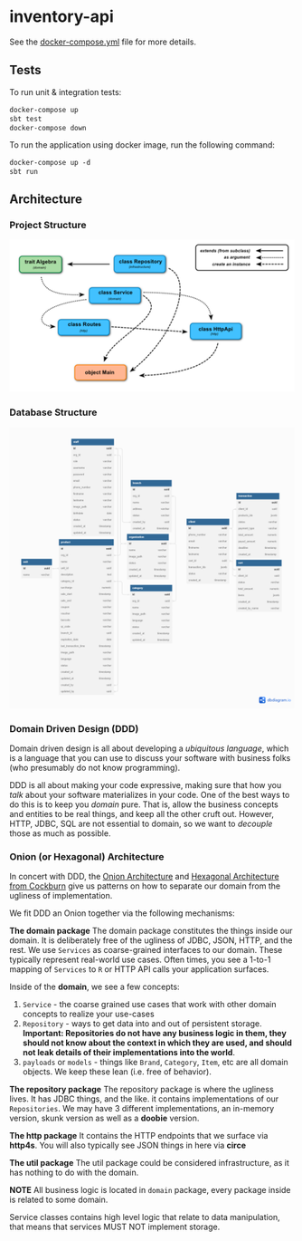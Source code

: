 # inventory-api

See the [docker-compose.yml](app/docker-compose.yml) file for more details.

## Tests

To run unit & integration tests:

```
docker-compose up
sbt test
docker-compose down
```

To run the application using docker image, run the following command:

```
docker-compose up -d
sbt run
```

## Architecture
### Project Structure
![Project Structure](resources/project-structure.png)
### Database Structure
![Database Structure](resources/inventory-api-db.png)
### Domain Driven Design (DDD)
Domain driven design is all about developing a _ubiquitous language_, which is a language that you can use to discuss your software with business folks (who presumably do not know programming).

DDD is all about making your code expressive, making sure that how you _talk_ about your software materializes in your code.  One of the best ways to do this is to keep you _domain_ pure.  That is, allow the business concepts and entities to be real things, and keep all the other cruft out.  However, HTTP, JDBC, SQL are not essential to domain, so we want to _decouple_ those as much as possible.

### Onion (or Hexagonal) Architecture
In concert with DDD, the [Onion Architecture](https://jeffreypalermo.com/2008/08/the-onion-architecture-part-3/) and [Hexagonal Architecture from Cockburn](https://java-design-patterns.com/patterns/hexagonal/) give us patterns on how to separate our domain from the ugliness of implementation.

We fit DDD an Onion together via the following mechanisms:

**The domain package**
The domain package constitutes the things inside our domain.  It is deliberately free of the ugliness of JDBC, JSON, HTTP, and the rest.
We use `Services` as coarse-grained interfaces to our domain.  These typically represent real-world use cases. Often times, you see a 1-to-1 mapping of `Services` to `R` or HTTP API calls your application surfaces.

Inside of the **domain**, we see a few concepts:

1. `Service` - the coarse grained use cases that work with other domain concepts to realize your use-cases
1. `Repository` - ways to get data into and out of persistent storage.  **Important: Repositories do not have any business logic in them, they should not know about the context in which they are used, and should not leak details of their implementations into the world**.
1. `payloads` or `models` - things like `Brand`, `Category`, `Item`, etc are all domain objects.  We keep these lean (i.e. free of behavior).

**The repository package**
The repository package is where the ugliness lives.  It has JDBC things, and the like.
it contains implementations of our `Repositories`.  We may have 3 different implementations, an in-memory version, skunk version as well as a **doobie** version.

**The http package**
It contains the HTTP endpoints that we surface via **http4s**.  You will also typically see JSON things in here via **circe**

**The util package**
The util package could be considered infrastructure, as it has nothing to do with the domain.

**NOTE**
All business logic is located in `domain` package, every package inside is related to some domain.

Service classes contains high level logic that relate to data manipulation,
that means that services MUST NOT implement storage.